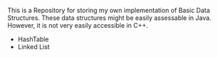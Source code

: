 This is a Repository for storing my own implementation of Basic Data Structures.
These data structures might be easily assessable in Java. However, it is not very 
easily accessible in C++.

* HashTable
* Linked List
